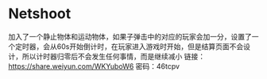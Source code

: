 # Netshoot

加入了一个静止物体和运动物体，如果子弹击中的对应的玩家会加一分，设置了一个定时器，会从60s开始倒计时，在玩家进入游戏时开始，但是结算页面不会设计，所以计时器归零后不会发生任何事情，而是继续减小
链接：https://share.weiyun.com/WKYuboW6 密码：46tcpv
